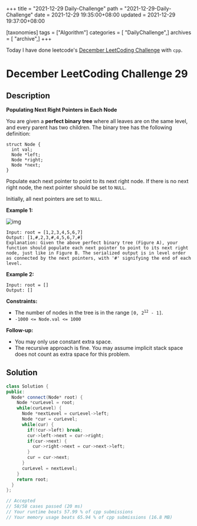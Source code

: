+++
title = "2021-12-29 Daily-Challenge"
path = "2021-12-29-Daily-Challenge"
date = 2021-12-29 19:35:00+08:00
updated = 2021-12-29 19:37:00+08:00

[taxonomies]
tags = ["Algorithm"]
categories = [ "DailyChallenge",]
archives = [ "archive",]
+++

Today I have done leetcode's [December LeetCoding Challenge](https://leetcode.com/problems/populating-next-right-pointers-in-each-node/) with `cpp`.

<!-- more -->

# December LeetCoding Challenge 29

## Description

**Populating Next Right Pointers in Each Node**

You are given a **perfect binary tree** where all leaves are on the same level, and every parent has two children. The binary tree has the following definition:

```
struct Node {
  int val;
  Node *left;
  Node *right;
  Node *next;
}
```

Populate each next pointer to point to its next right node. If there is no next right node, the next pointer should be set to `NULL`.

Initially, all next pointers are set to `NULL`.

 

**Example 1:**

![img](https://assets.leetcode.com/uploads/2019/02/14/116_sample.png)

```
Input: root = [1,2,3,4,5,6,7]
Output: [1,#,2,3,#,4,5,6,7,#]
Explanation: Given the above perfect binary tree (Figure A), your function should populate each next pointer to point to its next right node, just like in Figure B. The serialized output is in level order as connected by the next pointers, with '#' signifying the end of each level.
```

**Example 2:**

```
Input: root = []
Output: []
```

 

**Constraints:**

<ul>
	<li>The number of nodes in the tree is in the range <code>[0, 2<sup>12</sup> - 1]</code>.</li>
	<li><code>-1000 &lt;= Node.val &lt;= 1000</code></li>
</ul>
 

**Follow-up:**

- You may only use constant extra space.
- The recursive approach is fine. You may assume implicit stack space does not count as extra space for this problem.

## Solution

``` cpp
class Solution {
public:
  Node* connect(Node* root) {
    Node *curLevel = root;
    while(curLevel) {
      Node *nextLevel = curLevel->left;
      Node *cur = curLevel;
      while(cur) {
        if(!cur->left) break;
        cur->left->next = cur->right;
        if(cur->next) {
          cur->right->next = cur->next->left;
        }
        cur = cur->next;
      }
      curLevel = nextLevel;
    }
    return root;
  }
};

// Accepted
// 58/58 cases passed (20 ms)
// Your runtime beats 57.99 % of cpp submissions
// Your memory usage beats 65.94 % of cpp submissions (16.8 MB)
```
